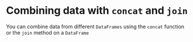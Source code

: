 # Combining data with `concat` and `join`

You can combine data from different `DataFrames` using the `concat` function or the `join` method on a `DataFrame`
